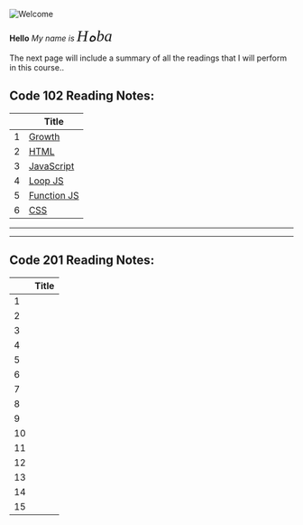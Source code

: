 ![Welcome](https://st4.depositphotos.com/8108566/20241/v/1600/depositphotos_202417732-stock-illustration-vector-cartoon-business-people-holding.jpg)

**Hello**
*My name is <span style="font-family:Papyrus; font-size:2em;">Hهba</span>*

The next page will include a summary of all the readings that I will perform in this course..

## Code 102 Reading Notes:
|   | Title                                                                 |
| --| -----------                                                           |
| 1 | [Growth](https://hiba-almade.github.io/Reading_Notes/growth)          |
| 2 | [HTML](https://hiba-almade.github.io/Reading_Notes/read3)             |
| 3 | [JavaScript](https://hiba-almade.github.io/Reading_Notes/JavaScript)  |
| 4 | [Loop JS](https://hiba-almade.github.io/Reading_Notes/LoopJS)         |
| 5 | [Function JS](https://hiba-almade.github.io/Reading_Notes/FunctionJS) |
| 6 | [CSS](https://hiba-almade.github.io/Reading_Notes/Css)                |

---
---
## Code 201 Reading Notes:
|   | Title       |
| --| ----------- |
| 1 |             |
| 2 |             |
| 3 |             |
| 4 |             |
| 5 |             |
| 6 |             |
| 7 |             |
| 8 |             |
| 9 |             |
| 10|             |
| 11|             |
| 12|             |
| 13|             |
| 14|             |
| 15|             |




